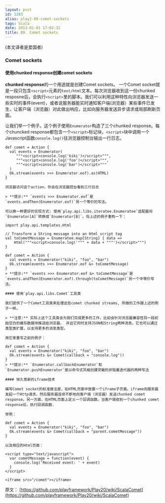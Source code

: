 ```yaml
---
layout: post
id: 1283
alias: play2-09-comet-sockets
tags: Scala
date: 2013-01-01 17:02:32
title: 09. Comet sockets
---
```


(本文译者是爱国者)

### Comet sockets

#### 使用chunked response创建comet sockets

**chunked response**的一个用途就是创建Comet sockets。 一个Comet socket就是一段只包含`<script>`元素的`text/html`文本。每次浏览器收到这一份chunked resposne后，会执行`<script>`里的脚本。我们可以利用这种特性向浏览器发送一些实时的事件(event)，或者说服务器能实时通知客户端(浏览器）某些事件已发生，让客户端（浏览器）对此做出响应，比如向服务器发送异步请求或局部刷新页面。

让我们举一个例子。这个例子使用`Enumerator`构造了三个chunked response。每个chuncked response都包含一个`<script>`标记块，`<script>`块中调用一个Javascript函数`console.log()`往浏览器控制台输出一行日志。

    def comet = Action {
      val events = Enumerator(
         """<script>console.log('kiki')</script>""",
         """<script>console.log('foo')</script>""",
         """<script>console.log('bar')</script>"""
      )
      Ok.stream(events >>> Enumerator.eof).as(HTML)
    }

    浏览器访问这个action，你会在浏览器控台看到三行日志

    > **提示:** `events >>> Enumerator.eof`是`events.andThen(Enumerator.eof)`另一个等价的写法。

    可以换一种更好的实现方式: 使用`play.api.libs.iteratee.Enumeratee`适配器将`Enumerator[A]`转换成`Enumerator[B]`。将上述的例子重构一下：

    import play.api.templates.Html

    // Transform a String message into an Html script tag
    val toCometMessage = Enumeratee.map[String] { data => 
        Html("""<script>console.log('""" + data + """')</script>""")
    }

    def comet = Action {
      val events = Enumerator("kiki", "foo", "bar")
      Ok.stream(events >>> Enumerator.eof &> toCometMessage)
    }
    > **提示:** `events >>> Enumerator.eof &> toCometMessage`是`events.andThen(Enumerator.eof).through(toCometMessage)`另一个中等价写法。

    #### 使用`play.api.libs.Comet`工具类

    我们提供了一个Comet工具类来处理这些comet chunked streams, 所做的工作跟上述的例子一样。

    > **注意:** 实际上这个工具类会为我们完成更多的工作，比如会针对浏览器兼容性将一段初始空白的缓存数据块推送给浏览器， 并且它同时支持JSON和String两种消息。它也可以通过类型类扩展，以支持更多的消息类型。

    用它来重写之前的例子：

    def comet = Action {
      val events = Enumerator("kiki", "foo", "bar")
      Ok.stream(events &> Comet(callback = "console.log"))
    }
    > **提示:** `Enumerator.callbackEnumerator`和`Enumerator.pushEnumerator`是以命令式风格创建灵敏的非阻塞迭代器的两种写法

    #### 恒久常新的iframe技术

    编写Comet socket的标准做法是，在HTML页面中放置一个iframe子页面。iframe向服务器发起一个Http请求。然后服务器连续不断地向客户端（浏览器）发送chunked comet response。另一方面，在HTML页面上定义一个回调函数。当客户端收到一个chunked comet response后，执行回调函数.

    举例：

    def comet = Action {
      val events = Enumerator("kiki", "foo", "bar")
      Ok.stream(events &> Comet(callback = "parent.cometMessage"))
    }

    以及相应的Html页面：

    <script type="text/javascript">
      var cometMessage = function(event) {
        console.log('Received event: ' + event)
      }
    </script>

    <iframe src="/comet"></iframe>

原文： [https://github.com/playframework/Play20/wiki/ScalaComet](https://github.com/playframework/Play20/wiki/ScalaComet)

